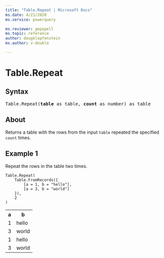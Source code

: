 ```yaml
---
title: "Table.Repeat | Microsoft Docs"
ms.date: 4/21/2020
ms.service: powerquery

ms.reviewer: gepopell
ms.topic: reference
author: dougklopfenstein
ms.author: v-douklo

---
```

# Table.Repeat

## Syntax

<pre>
Table.Repeat(<b>table</b> as table, <b>count</b> as number) as table  
</pre>
  
## About  
Returns a table with the rows from the input `table` repeated the specified `count` times.

## Example 1
Repeat the rows in the table two times.

```powerquery-m
Table.Repeat(
    Table.FromRecords({
        [a = 1, b = "hello"], 
        [a = 3, b = "world"]
    }), 
    2
)
```

<table> <tr> <th>a</th> <th>b</th> </tr> <tr> <td>1</td> <td>hello</td> </tr> <tr> <td>3</td> <td>world</td> </tr> <tr> <td>1</td> <td>hello</td> </tr> <tr> <td>3</td> <td>world</td> </tr> </table>
